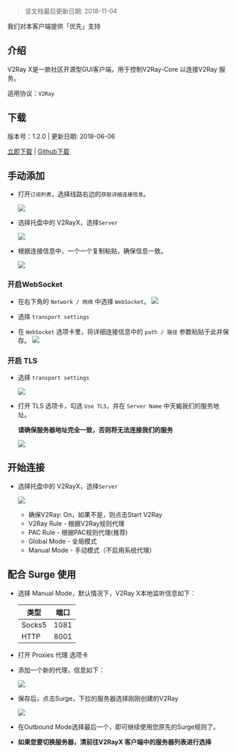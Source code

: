> 该文档最后更新日期: 2018-11-04

<p class="info">我们对本客户端提供「优先」支持</p>

## 介绍

V2Ray X是一款社区开源型GUI客户端，用于控制V2Ray-Core 以连接V2Ray 服务。

适用协议：`V2Ray`

## 下载

版本号：1.2.0 | 更新日期: 2018-06-06

[立即下载](https://dl.niconode.net/client/V2RayX.app.zip) | [Github下载](https://github.com/Cenmrev/V2RayX/releases/download/v1.2.0/V2RayX.app.zip)

## 手动添加

- 打开`订阅列表`，选择线路右边的`获取详细连接信息`。

	![](https://img.niconode.net/2018060611554434584wrF66J5RHF8UoNe.png)

- 选择托盘中的 V2RayX，选择`Server`

	![](https://img.niconode.net/2018060614090518999jkUFg39A9Ousnyg.png)

- 根据连接信息中，一个一个复制粘贴，确保信息一致。

	![](https://img.niconode.net/2018060614095842623BQEtYFVODoM0Dxc.png)
	
### 开启WebSocket

- 在右下角的 `Network / 网络` 中选择 `WebSocket`。
	![](https://img.niconode.net/2018121105292631458G2g25X4C4Cu4nMV.png)

- 选择 `transport settings`
- 在 `WebSocket` 选项卡里，将详细连接信息中的 `path / 路径` 参数粘贴于此并保存。
	![](https://img.niconode.net/20181211053049965273eWId6pQeCOI21L.png)

### 开启 TLS

- 选择 `transport settings`

	![](https://img.niconode.net/2018110504030133949IcV8mqmvZOefCjA.png)
	
- 打开 TLS 选项卡，勾选 `Use TLS`，并在 `Server Name` 中天蝎我们的服务地址。

	**请确保服务器地址完全一致，否则将无法连接我们的服务**

	![](https://img.niconode.net/20181105040345809354VH9VdAZbvOFIm3.png)

## 开始连接

- 选择托盘中的 V2RayX，选择`Server`

	![](https://img.niconode.net/2018060614090518999jkUFg39A9Ousnyg.png)

	- 确保V2Ray: On，如果不是，则点击Start V2Ray
	- V2Ray Rule - 根据V2Ray规则代理
	- PAC Rule - 根据PAC规则代理(推荐)
	- Global Mode - 全局模式
	- Manual Mode - 手动模式（不启用系统代理）

## 配合 Surge 使用

- 选择 Manual Mode，默认情况下，V2Ray X本地监听信息如下：

	|类型|端口|
	|---|---|
	|Socks5|1081|
	|HTTP|8001|
	
- 打开 Proxies 代理 选项卡

- 添加一个新的代理，信息如下：

	![](https://img.niconode.net/2018110504113875927KuDEQYj4Hu3e68A.png)

- 保存后，点击Surge，下拉的服务器选择刚刚创建的V2Ray

	![](https://img.niconode.net/2018110504135320926v5gczuAYKKaBWTy.png)
	
- 在Outbound Mode选择最后一个，即可继续使用您原先的Surge规则了。

- **如果您要切换服务器，清前往V2RayX 客户端中的服务器列表进行选择**